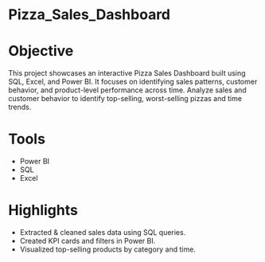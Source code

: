 # Pizza_Sales_Dashboard

# Objective
This project showcases an interactive Pizza Sales Dashboard built using SQL, Excel, and Power BI. It focuses on identifying sales patterns, customer behavior, and product-level performance across time. Analyze sales and customer behavior to identify top-selling, worst-selling pizzas and time trends.

# Tools 
- Power BI
- SQL 
- Excel

# Highlights
- Extracted & cleaned sales data using SQL queries.
- Created KPI cards and filters in Power BI.
- Visualized top-selling products by category and time.

